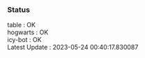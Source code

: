 ### Status


table : OK  
hogwarts : OK  
icy-bot : OK  
Latest Update : 2023-05-24 00:40:17.830087
